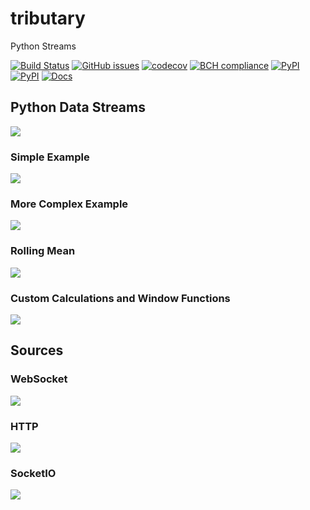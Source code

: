 # tributary
Python Streams

[![Build Status](https://travis-ci.org/timkpaine/tributary.svg?branch=master)](https://travis-ci.org/timkpaine/tributary)
[![GitHub issues](https://img.shields.io/github/issues/timkpaine/tributary.svg)]()
[![codecov](https://codecov.io/gh/timkpaine/tributary/branch/master/graph/badge.svg)](https://codecov.io/gh/timkpaine/tributary)
[![BCH compliance](https://bettercodehub.com/edge/badge/timkpaine/tributary?branch=master)](https://bettercodehub.com/)
[![PyPI](https://img.shields.io/pypi/l/tributary.svg)](https://pypi.python.org/pypi/tributary)
[![PyPI](https://img.shields.io/pypi/v/tributary.svg)](https://pypi.python.org/pypi/tributary)
[![Docs](https://img.shields.io/readthedocs/tributary.svg)](https://tributary.readthedocs.io)


## Python Data Streams
![](https://raw.githubusercontent.com/timkpaine/tributary/master/docs/example.gif)

### Simple Example
![](https://raw.githubusercontent.com/timkpaine/tributary/master/docs/example1.png)

### More Complex Example
![](https://raw.githubusercontent.com/timkpaine/tributary/master/docs/example2.png)

### Rolling Mean
![](https://raw.githubusercontent.com/timkpaine/tributary/master/docs/example3.png)

### Custom Calculations and Window Functions
![](https://raw.githubusercontent.com/timkpaine/tributary/master/docs/example4.png)


## Sources
### WebSocket
![](https://raw.githubusercontent.com/timkpaine/tributary/master/docs/ws.png)

### HTTP
![](https://raw.githubusercontent.com/timkpaine/tributary/master/docs/http.png)

### SocketIO
![](https://raw.githubusercontent.com/timkpaine/tributary/master/docs/sio.png)
